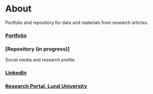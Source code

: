 About
====
Portfolio and repository for data and materials from research articles.
### [Portfolio](./portfolio.md)
### [Repository (in progress)] 

Social media and research profile
### [LinkedIn](https://www.linkedin.com/in/krsoderstrom/)  
### [Research Portal, Lund University](https://portal.research.lu.se/en/persons/kristofer-s%C3%B6derstr%C3%B6m)
